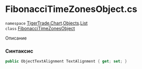 
# FibonacciTimeZonesObject.cs
`namespace` [TigerTrade.Chart](../../../../../TigerTrade.Chart.md).[Objects](../../../../../TigerTrade.Chart/Objects.md).[List](../../../../../TigerTrade.Chart/Objects/List.md)  
    `class` [FibonacciTimeZonesObject](../../FibonacciTimeZonesObject.cs.md)

Описание

### Синтаксис
```csharp
public ObjectTextAlignment TextAlignment { get; set; }
```
